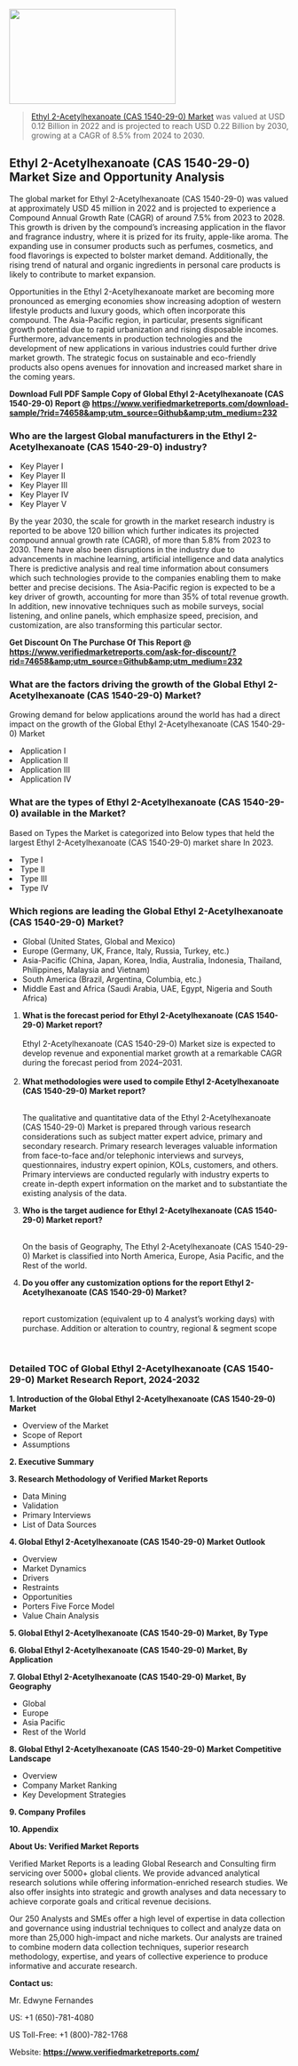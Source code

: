 
<img src="https://ffe5etoiles.com/wp-content/uploads/2024/12/MST1-300x171.png" alt="" width="300" height="171" class="alignnone size-medium wp-image-20088" /><blockquote><p><p><a href="https://www.verifiedmarketreports.com/download-sample/?rid=74658&utm_source=Github&utm_medium=232" target="_blank">Ethyl 2-Acetylhexanoate (CAS 1540-29-0) Market</a> was valued at USD 0.12 Billion in 2022 and is projected to reach USD 0.22 Billion by 2030, growing at a CAGR of 8.5% from 2024 to 2030.</p></blockquote><p><h2>Ethyl 2-Acetylhexanoate (CAS 1540-29-0) Market Size and Opportunity Analysis</h2><p>The global market for Ethyl 2-Acetylhexanoate (CAS 1540-29-0) was valued at approximately USD 45 million in 2022 and is projected to experience a Compound Annual Growth Rate (CAGR) of around 7.5% from 2023 to 2028. This growth is driven by the compound’s increasing application in the flavor and fragrance industry, where it is prized for its fruity, apple-like aroma. The expanding use in consumer products such as perfumes, cosmetics, and food flavorings is expected to bolster market demand. Additionally, the rising trend of natural and organic ingredients in personal care products is likely to contribute to market expansion.</p><p>Opportunities in the Ethyl 2-Acetylhexanoate market are becoming more pronounced as emerging economies show increasing adoption of western lifestyle products and luxury goods, which often incorporate this compound. The Asia-Pacific region, in particular, presents significant growth potential due to rapid urbanization and rising disposable incomes. Furthermore, advancements in production technologies and the development of new applications in various industries could further drive market growth. The strategic focus on sustainable and eco-friendly products also opens avenues for innovation and increased market share in the coming years.</p></p><p class=""><strong>Download Full PDF Sample Copy of Global Ethyl 2-Acetylhexanoate (CAS 1540-29-0) Report @ <a href="https://www.verifiedmarketreports.com/download-sample/?rid=74658&amp;utm_source=Github&amp;utm_medium=232" target="_blank">https://www.verifiedmarketreports.com/download-sample/?rid=74658&amp;utm_source=Github&amp;utm_medium=232</a></strong></p><h3 id="" class="">Who are the largest Global manufacturers in the Ethyl 2-Acetylhexanoate (CAS 1540-29-0) industry?</h3><p><li>Key Player I</li><li> Key Player II</li><li> Key Player III</li><li> Key Player IV</li><li> Key Player V</li></p><div class=""><div class="" dir="" data-message-author-role="" data-message-id="" data-message-model-slug=""><div class=""><div class=""><div class=""><div class="" dir="" data-message-author-role="" data-message-id="" data-message-model-slug=""><div class=""><div class=""><p>By the year 2030, the scale for growth in the market research industry is reported to be above 120 billion which further indicates its projected compound annual growth rate (CAGR), of more than 5.8% from 2023 to 2030. There have also been disruptions in the industry due to advancements in machine learning, artificial intelligence and data analytics There is predictive analysis and real time information about consumers which such technologies provide to the companies enabling them to make better and precise decisions. The Asia-Pacific region is expected to be a key driver of growth, accounting for more than 35% of total revenue growth. In addition, new innovative techniques such as mobile surveys, social listening, and online panels, which emphasize speed, precision, and customization, are also transforming this particular sector.</p><p><strong>Get Discount On The Purchase Of This Report @&nbsp; <a href="https://www.verifiedmarketreports.com/ask-for-discount/?rid=74658&amp;utm_source=Github&amp;utm_medium=232" target="_blank">https://www.verifiedmarketreports.com/ask-for-discount/?rid=74658&amp;utm_source=Github&amp;utm_medium=232</a></strong></p></div></div></div></div></div></div></div></div><h3 id="" class="">What are the factors driving the growth of the Global Ethyl 2-Acetylhexanoate (CAS 1540-29-0) Market?</h3><p id="" class="">Growing demand for below applications around the world has had a direct impact on the growth of the Global Ethyl 2-Acetylhexanoate (CAS 1540-29-0) Market</p><p id="" class=""><li>Application I</li><li> Application II</li><li> Application III</li><li> Application IV</li></p><h3 id="" class="">What are the types of Ethyl 2-Acetylhexanoate (CAS 1540-29-0) available in the Market?</h3><p id="" class="">Based on Types the Market is categorized into Below types that held the largest Ethyl 2-Acetylhexanoate (CAS 1540-29-0) market share In 2023.</p><p id="" class=""><li>Type I</li><li> Type II</li><li> Type III</li><li> Type IV</li></p><h3 id="" class="">Which regions are leading the Global Ethyl 2-Acetylhexanoate (CAS 1540-29-0) Market?</h3><ul><li>Global (United States, Global and Mexico)</li><li>Europe (Germany, UK, France, Italy, Russia, Turkey, etc.)</li><li>Asia-Pacific (China, Japan, Korea, India, Australia, Indonesia, Thailand, Philippines, Malaysia and Vietnam)</li><li>South America (Brazil, Argentina, Columbia, etc.)</li><li>Middle East and Africa (Saudi Arabia, UAE, Egypt, Nigeria and South Africa)</li></ul><p><ol><li><strong>What is the forecast period for Ethyl 2-Acetylhexanoate (CAS 1540-29-0) Market report?<br /></strong><br /><span data-sheets-root="1" data-sheets-value="{&quot;1&quot;:2,&quot;2&quot;:&quot;XXXX size is expected to develop revenue and exponential market growth at a remarkable CAGR during the forecast period from 2024&ndash;2030.&quot;}" data-sheets-userformat="{&quot;2&quot;:12674,&quot;4&quot;:{&quot;1&quot;:2,&quot;2&quot;:16776960},&quot;10&quot;:2,&quot;11&quot;:0,&quot;15&quot;:&quot;Arial&quot;,&quot;16&quot;:12}">Ethyl 2-Acetylhexanoate (CAS 1540-29-0) Market size is expected to develop revenue and exponential market growth at a remarkable CAGR during the forecast period from 2024&ndash;2031.</span><br /><br /></li><li><strong>What methodologies were used to compile Ethyl 2-Acetylhexanoate (CAS 1540-29-0) Market report?<br /><br /></strong><p>The qualitative and quantitative data of the&nbsp;Ethyl 2-Acetylhexanoate (CAS 1540-29-0) Market is prepared through various research considerations such as subject matter expert advice, primary and secondary research. Primary research leverages valuable information from face-to-face and/or telephonic interviews and surveys, questionnaires, industry expert opinion, KOLs, customers, and others. Primary interviews are conducted regularly with industry experts to create in-depth expert information on the market and to substantiate the existing analysis of the data.&nbsp;</p></li><li><strong>Who is the target audience for Ethyl 2-Acetylhexanoate (CAS 1540-29-0) Market report?<br /><br /></strong><p>On the basis of Geography, The&nbsp;Ethyl 2-Acetylhexanoate (CAS 1540-29-0) Market is classified into North America, Europe, Asia Pacific, and the Rest of the world.</p></li><li><strong>Do you offer any customization options for the report Ethyl 2-Acetylhexanoate (CAS 1540-29-0) Market?<br /><br /></strong><p>report customization (equivalent up to 4 analyst&rsquo;s working days) with purchase. Addition or alteration to country, regional &amp; segment scope</p><p>&nbsp;</p></li></ol></p><h3 id="" class="">Detailed TOC of Global Ethyl 2-Acetylhexanoate (CAS 1540-29-0) Market Research Report, 2024-2032</h3><p id="" class=""><strong>1. Introduction of the Global Ethyl 2-Acetylhexanoate (CAS 1540-29-0) Market</strong></p><ul><li>Overview of the Market</li><li>Scope of Report</li><li>Assumptions</li></ul><p id="" class=""><strong>2. Executive Summary</strong></p><p id="" class=""><strong>3. Research Methodology of&nbsp;Verified Market Reports</strong></p><ul><li>Data Mining</li><li>Validation</li><li>Primary Interviews</li><li>List of Data Sources</li></ul><p id="" class=""><strong>4. Global Ethyl 2-Acetylhexanoate (CAS 1540-29-0) Market Outlook</strong></p><ul><li>Overview</li><li>Market Dynamics</li><li>Drivers</li><li>Restraints</li><li>Opportunities</li><li>Porters Five Force Model</li><li>Value Chain Analysis</li></ul><p id="" class=""><strong>5. Global Ethyl 2-Acetylhexanoate (CAS 1540-29-0) Market, By&nbsp;Type</strong></p><p id="" class=""><strong>6. Global Ethyl 2-Acetylhexanoate (CAS 1540-29-0) Market, By Application</strong></p><p id="" class=""><strong>7. Global Ethyl 2-Acetylhexanoate (CAS 1540-29-0) Market, By Geography</strong></p><ul><li>Global</li><li>Europe</li><li>Asia Pacific</li><li>Rest of the World</li></ul><p id="" class=""><strong>8. Global Ethyl 2-Acetylhexanoate (CAS 1540-29-0) Market Competitive Landscape</strong></p><ul><li>Overview</li><li>Company Market Ranking</li><li>Key Development Strategies</li></ul><p id="" class=""><strong>9. Company Profiles</strong></p><p id="" class=""><strong>10. Appendix</strong></p><p id="" class=""><strong>About Us: Verified Market Reports</strong></p><p id="" class="">Verified Market Reports is a leading Global Research and Consulting firm servicing over 5000+ global clients. We provide advanced analytical research solutions while offering information-enriched research studies. We also offer insights into strategic and growth analyses and data necessary to achieve corporate goals and critical revenue decisions.</p><p id="" class="">Our 250 Analysts and SMEs offer a high level of expertise in data collection and governance using industrial techniques to collect and analyze data on more than 25,000 high-impact and niche markets. Our analysts are trained to combine modern data collection techniques, superior research methodology, expertise, and years of collective experience to produce informative and accurate research.</p><p id="" class=""><strong>Contact us:</strong></p><p id="" class="">Mr. Edwyne Fernandes</p><p id="" class="">US: +1 (650)-781-4080</p><p id="" class="">US Toll-Free: +1 (800)-782-1768</p><p id="" class="">Website: <a target="" data-test-app-aware-link=""><strong>https://www.verifiedmarketreports.com/</strong></a></p>
